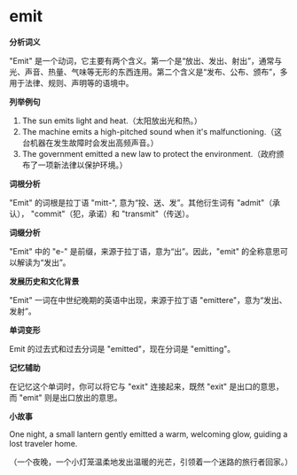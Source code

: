 # emit

**分析词义**

  

"Emit" 是一个动词，它主要有两个含义。第一个是“放出、发出、射出”，通常与光、声音、热量、气味等无形的东西连用。第二个含义是“发布、公布、颁布”，多用于法律、规则、声明等的语境中。

  

**列举例句**

  

1.  The sun emits light and heat.（太阳放出光和热。）
2.  The machine emits a high-pitched sound when it's malfunctioning.（这台机器在发生故障时会发出高频声音。）
3.  The government emitted a new law to protect the environment.（政府颁布了一项新法律以保护环境。）

  

**词根分析**

  

"Emit" 的词根是拉丁语 "mitt-", 意为“投、送、发”。其他衍生词有 "admit"（承认）， "commit"（犯，承诺）和 "transmit"（传送）。

  

**词缀分析**

  

"Emit" 中的 "e-" 是前缀，来源于拉丁语，意为“出”。因此，"emit" 的全称意思可以解读为“发出”。

  

**发展历史和文化背景**

  

"Emit" 一词在中世纪晚期的英语中出现，来源于拉丁语 "emittere"，意为“发出、发射”。

  

**单词变形**

  

Emit 的过去式和过去分词是 "emitted"，现在分词是 "emitting"。

  

**记忆辅助**

  

在记忆这个单词时，你可以将它与 "exit" 连接起来，既然 "exit" 是出口的意思，而 "emit" 则是出口放出的意思。

  

**小故事**

  

One night, a small lantern gently emitted a warm, welcoming glow, guiding a lost traveler home.

  

（一个夜晚，一个小灯笼温柔地发出温暖的光芒，引领着一个迷路的旅行者回家。）
